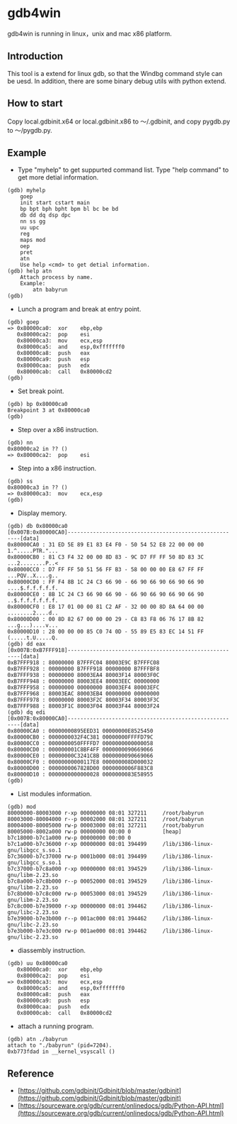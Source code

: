 # gdb4win

gdb4win is running in linux，unix and mac x86 platform.

## Introduction

This tool is a extend for linux gdb, so that the Windbg command style can be uesd. In addition, there are some binary debug utils with python extend.

## How to start

Copy local.gdbinit.x64 or local.gdbinit.x86 to ～/.gdbinit, and copy pygdb.py to ～/pygdb.py.

## Example

+ Type "myhelp" to get suppurted command list. Type "help command" to get more detial information.

> 
    (gdb) myhelp
        goep
        init start cstart main
        bp bpt bph bpht bpm bl bc be bd
        db dd dq dsp dpc
        nn ss gg
        uu upc
        reg
        maps mod
        oep
        pret
        atn
        Use help <cmd> to get detial information.
    (gdb) help atn
        Attach process by name.
        Example:
            atn babyrun
    (gdb)

+ Lunch a program and break at entry point.

>
    (gdb) goep
    => 0x80000ca0:	xor    ebp,ebp
       0x80000ca2:	pop    esi
       0x80000ca3:	mov    ecx,esp
       0x80000ca5:	and    esp,0xfffffff0
       0x80000ca8:	push   eax
       0x80000ca9:	push   esp
       0x80000caa:	push   edx
       0x80000cab:	call   0x80000cd2
    (gdb)


+ Set break point.
>
    (gdb) bp 0x80000ca0
    Breakpoint 3 at 0x80000ca0
    (gdb)

+ Step over a x86 instruction.
>
    (gdb) nn
    0x80000ca2 in ?? ()
    => 0x80000ca2:	pop    esi

+ Step into a x86 instruction.
>
    (gdb) ss
    0x80000ca3 in ?? ()
    => 0x80000ca3:	mov    ecx,esp
    (gdb)

+ Display memory.
>
    (gdb) db 0x80000ca0
    [0x007B:0x80000CA0]-------------------------------------------------------[data]
    0x80000CA0 : 31 ED 5E 89 E1 83 E4 F0 - 50 54 52 E8 22 00 00 00 1.^.....PTR."...
    0x80000CB0 : 81 C3 F4 32 00 00 8D 83 - 9C D7 FF FF 50 8D 83 3C ...2........P..<
    0x80000CC0 : D7 FF FF 50 51 56 FF B3 - 58 00 00 00 E8 67 FF FF ...PQV..X....g..
    0x80000CD0 : FF F4 8B 1C 24 C3 66 90 - 66 90 66 90 66 90 66 90 ....$.f.f.f.f.f.
    0x80000CE0 : 8B 1C 24 C3 66 90 66 90 - 66 90 66 90 66 90 66 90 ..$.f.f.f.f.f.f.
    0x80000CF0 : E8 17 01 00 00 81 C2 AF - 32 00 00 8D 8A 64 00 00 ........2....d..
    0x80000D00 : 00 8D 82 67 00 00 00 29 - C8 83 F8 06 76 17 8B 82 ...g...)....v...
    0x80000D10 : 28 00 00 00 85 C0 74 0D - 55 89 E5 83 EC 14 51 FF (.....t.U.....Q.
    (gdb) dd eax
    [0x007B:0xB7FFF918]-------------------------------------------------------[data]
    0xB7FFF918 : 80000000 B7FFFC04 80003E9C B7FFFC08
    0xB7FFF928 : 00000000 B7FFF918 00000000 B7FFFBF8
    0xB7FFF938 : 00000000 80003EA4 80003F14 80003F0C
    0xB7FFF948 : 00000000 80003EE4 80003EEC 00000000
    0xB7FFF958 : 00000000 00000000 80003EF4 80003EFC
    0xB7FFF968 : 80003EAC 80003EB4 00000000 00000000
    0xB7FFF978 : 00000000 80003F2C 80003F34 80003F3C
    0xB7FFF988 : 80003F1C 80003F04 80003F44 80003F24
    (gdb) dq edi
    [0x007B:0x80000CA0]-------------------------------------------------------[data]
    0x80000CA0 : 00000000895EED31 00000000E8525450
    0x80000CB0 : 0000000032F4C381 00000000FFFFD79C
    0x80000CC0 : 0000000050FFFFD7 0000000000000058
    0x80000CD0 : 000000001C8BF4FF 0000000090669066
    0x80000CE0 : 00000000C3241C8B 0000000090669066
    0x80000CF0 : 00000000000117E8 000000008D000032
    0x80000D00 : 0000000067828D00 0000000006F883C8
    0x80000D10 : 0000000000000028 0000000083E58955
    (gdb)

+ List modules information.
>
    (gdb) mod
    80000000-80003000 r-xp 00000000 08:01 327211     /root/babyrun
    80003000-80004000 r--p 00002000 08:01 327211     /root/babyrun
    80004000-80005000 rw-p 00003000 08:01 327211     /root/babyrun
    80005000-8002a000 rw-p 00000000 00:00 0          [heap]
    b7c18000-b7c1a000 rw-p 00000000 00:00 0 
    b7c1a000-b7c36000 r-xp 00000000 08:01 394499     /lib/i386-linux-gnu/libgcc_s.so.1
    b7c36000-b7c37000 rw-p 0001b000 08:01 394499     /lib/i386-linux-gnu/libgcc_s.so.1
    b7c37000-b7c8a000 r-xp 00000000 08:01 394529     /lib/i386-linux-gnu/libm-2.23.so
    b7c8a000-b7c8b000 r--p 00052000 08:01 394529     /lib/i386-linux-gnu/libm-2.23.so
    b7c8b000-b7c8c000 rw-p 00053000 08:01 394529     /lib/i386-linux-gnu/libm-2.23.so
    b7c8c000-b7e39000 r-xp 00000000 08:01 394462     /lib/i386-linux-gnu/libc-2.23.so
    b7e39000-b7e3b000 r--p 001ac000 08:01 394462     /lib/i386-linux-gnu/libc-2.23.so
    b7e3b000-b7e3c000 rw-p 001ae000 08:01 394462     /lib/i386-linux-gnu/libc-2.23.so

+ diassembly instruction.
>
    (gdb) uu 0x80000ca0
       0x80000ca0:	xor    ebp,ebp
       0x80000ca2:	pop    esi
    => 0x80000ca3:	mov    ecx,esp
       0x80000ca5:	and    esp,0xfffffff0
       0x80000ca8:	push   eax
       0x80000ca9:	push   esp
       0x80000caa:	push   edx
       0x80000cab:	call   0x80000cd2

+ attach a running program.
>
    (gdb) atn ./babyrun
    attach to "./babyrun" (pid=7204).
    0xb773fdad in __kernel_vsyscall ()

## Reference

+ [https://github.com/gdbinit/Gdbinit/blob/master/gdbinit](https://github.com/gdbinit/Gdbinit/blob/master/gdbinit)
+ [https://sourceware.org/gdb/current/onlinedocs/gdb/Python-API.html](https://sourceware.org/gdb/current/onlinedocs/gdb/Python-API.html)
